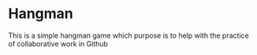 # Hangman
This is a simple hangman game which purpose is to help with the practice of collaborative  work in Github
